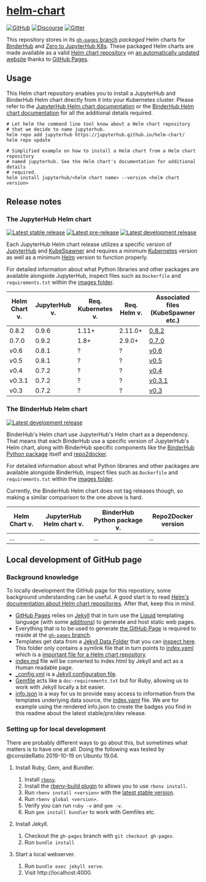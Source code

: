 # [helm-chart](https://github.com/jupyterhub/helm-chart)

[![GitHub](https://img.shields.io/badge/issue_tracking-github-blue.svg)](https://github.com/jupyterhub/helm-chart/issues)
[![Discourse](https://img.shields.io/badge/help_forum-discourse-blue.svg)](https://discourse.jupyter.org/c/jupyterhub)
[![Gitter](https://img.shields.io/badge/social_chat-gitter-blue.svg)](https://gitter.im/jupyterhub/jupyterhub)

This repository stores in its [`gh-pages`
branch](https://github.com/jupyterhub/helm-chart/tree/gh-pages) _packaged_ Helm
charts for [BinderHub][] and [Zero to JupyterHub K8s][]. These packaged Helm
charts are made available as a valid [Helm chart
repository](https://helm.sh/docs/chart_repository/) on [an automatically updated
website](https://jupyterhub.github.io/helm-chart/) thanks to [GitHub Pages][].


## Usage

This Helm chart repository enables you to install a JupyterHub and BinderHub
Helm chart directly from it into your Kubernetes cluster. Please refer to the
[JupyterHub Helm chart documentation](https://z2jh.jupyter.org) or the
[BinderHub Helm chart documentation](https://binderhub.readthedocs.io) for all
the additional details required.

```shell
# Let helm the command line tool know about a Helm chart repository
# that we decide to name jupyterhub.
helm repo add jupyterhub https://jupyterhub.github.io/helm-chart/
helm repo update

# Simplified example on how to install a Helm chart from a Helm chart repository
# named jupyterhub. See the Helm chart's documentation for additional details
# required.
helm install jupyterhub/<helm chart name> --version <helm chart version>
```


## Release notes

### The JupyterHub Helm chart

[![Latest stable release](https://img.shields.io/badge/dynamic/json.svg?label=stable&url=https://jupyterhub.github.io/helm-chart/info.json&query=$.jupyterhub.stable&colorB=orange)](https://jupyterhub.github.io/helm-chart/)
[![Latest pre-release](https://img.shields.io/badge/dynamic/json.svg?label=pre&url=https://jupyterhub.github.io/helm-chart/info.json&query=$.jupyterhub.pre&colorB=orange)](https://jupyterhub.github.io/helm-chart/)
[![Latest development release](https://img.shields.io/badge/dynamic/json.svg?label=dev&url=https://jupyterhub.github.io/helm-chart/info.json&query=$.jupyterhub.latest&colorB=orange)](https://jupyterhub.github.io/helm-chart/)

Each JupyterHub Helm chart release utilizes a specific version of [JupyterHub][]
and [KubeSpawner][] and requires a minimum [Kubernetes][] version as well as a
minimum [Helm][] version to function properly.

For detailed information about what Python libraries and other packages are
available alongside JupyterHub, inspect files such as `Dockerfile` and
`requirements.txt` within the [images
folder](https://github.com/jupyterhub/zero-to-jupyterhub-k8s/tree/master/images).

Helm Chart v. | JupyterHub v. | Req. Kubernetes v. | Req. Helm v. | Associated files (KubeSpawner etc.)
------------- | ------------- | ------------------ | ------------ | -
0.8.2         | 0.9.6         | 1.11+              | 2.11.0+      | [0.8.2](https://github.com/jupyterhub/zero-to-jupyterhub-k8s/blob/0.8.2/images/hub)
0.7.0         | 0.9.2         | 1.8+               | 2.9.0+       | [0.7.0](https://github.com/jupyterhub/zero-to-jupyterhub-k8s/blob/0.7.0/images/hub)
v0.6          | 0.8.1         | ?                  | ?            | [v0.6](https://github.com/jupyterhub/zero-to-jupyterhub-k8s/blob/v0.6/images/hub)
v0.5          | 0.8.1         | ?                  | ?            | [v0.5](https://github.com/jupyterhub/zero-to-jupyterhub-k8s/blob/v0.5/images/hub)
v0.4          | 0.7.2         | ?                  | ?            | [v0.4](https://github.com/jupyterhub/zero-to-jupyterhub-k8s/blob/v0.4/images/hub)
v0.3.1        | 0.7.2         | ?                  | ?            | [v0.3.1](https://github.com/jupyterhub/zero-to-jupyterhub-k8s/blob/v0.3.1/images/hub)
v0.3          | 0.7.2         | ?                  | ?            | [v0.3](https://github.com/jupyterhub/zero-to-jupyterhub-k8s/blob/v0.3/images/hub)


### The BinderHub Helm chart

[![Latest development release](https://img.shields.io/badge/dynamic/json.svg?label=dev&url=https://jupyterhub.github.io/helm-chart/info.json&query=$.binderhub.latest&colorB=orange)](https://jupyterhub.github.io/helm-chart/)

BinderHub's Helm chart use JupyterHub's Helm chart as a dependency. That means
that each BinderHub use a specific version of JupyterHub's Helm chart, along
with BinderHub specific components like the [BinderHub Python
package](https://github.com/jupyterhub/binderhub/tree/master/binderhub) itself
and [repo2docker][].

For detailed information about what Python libraries and other packages are
available alongside BinderHub, inspect files such as `Dockerfile` and
`requirements.txt` within the [images
folder](https://github.com/jupyterhub/binderhub/tree/master/helm-chart/images).

Currently, the BinderHub Helm chart does not tag releases though, so making a
similar comparison to the one above is hard.

Helm Chart v. | JupyterHub Helm chart v.  | BinderHub Python package v. | Repo2Docker version
------------- | ------------------------- | --------------------------- | -
...           | ...                       | ...                         | ...


## Local development of GitHub page

### Background knowledge

To locally development the GitHub page for this repostiory, some background
understanding can be useful. A good start is to read [Helm's documentation about
Helm chart repositories](https://helm.sh/docs/chart_repository). After that,
keep this in mind.

- [GitHub Pages][] relies on [Jekyll][] that in turn use the [Liquid][] templating
  language (with some [additions](https://jekyllrb.com/docs/liquid/)) to
  generate and host static web pages.
- Everything that is to be used to generate [the GitHub
  Page](https://jupyterhub.github.io/helm-chart/) is required to reside at the
  [`gh-pages` branch](https://github.com/jupyterhub/helm-chart/tree/gh-pages).
- Templates get data from a [Jekyll Data
  Folder](https://jekyllrb.com/docs/datafiles/#the-data-folder) that you can
  [inspect here](https://github.com/jupyterhub/helm-chart/tree/gh-pages/_data).
  This folder only contains a symlink file that in turn points to
  [index.yaml](https://github.com/jupyterhub/helm-chart/blob/gh-pages/index.yaml)
  which is a [important file for a Helm chart
  repository](https://helm.sh/docs/chart_repository/#the-index-file).
- [index.md](https://github.com/jupyterhub/helm-chart/blob/gh-pages/index.md)
  file will be converted to index.html by Jekyll and act as a Human readable
  page.
- [_config.yml](https://github.com/jupyterhub/helm-chart/blob/gh-pages/_config.yml)
  is a [Jekyll configuration file](https://jekyllrb.com/docs/configuration/).
- [Gemfile](https://github.com/jupyterhub/helm-chart/blob/gh-pages/Gemfile) acts
  like a `doc-requirements.txt` but for Ruby, allowing us to work with Jekyll
  locally a bit easier.
- [info.json](https://github.com/jupyterhub/helm-chart/blob/gh-pages/info.json)
  is a way for us to provide easy access to information from the templates
  underlying data source, the
  [index.yaml](https://github.com/jupyterhub/helm-chart/blob/gh-pages/index.yaml)
  file. We are for example using the rendered info.json to create the badges you
  find in this readme about the latest stable/pre/dev release.

### Setting up for local development

There are probably different ways to go about this, but sometimes what matters
is to have one at all. Doing the following was tested by @consideRatio
2019-10-19 on Ubuntu 19.04.

1. Install Ruby, Gem, and Bundler.

   1. Install [`rbenv`](https://github.com/rbenv/rbenv#installation).
   1. Install the [rbenv-build plugin](https://github.com/rbenv/ruby-build#installation) to allows you to use `rbenv install`.
   1. Run `rbenv install <version>` with the [latest stable version](https://www.ruby-lang.org/en/downloads/).
   1. Run `rbenv global <version>`.
   1. Verify you can run `ruby -v` and `gem -v`.
   1. Run `gem install bundler` to work with Gemfiles etc.

1. Install Jekyll.

   1. Checkout the `gh-pages` branch with `git checkout gh-pages`.
   1. Run `bundle install`

1. Start a local webserver.

   1. Run `bundle exec jekyll serve`.
   1. Visit http://localhost:4000.

[Kubernetes]: https://kubernetes.io
[Helm]: https://helm.sh
[JupyterHub]: https://github.com/jupyterhub/jupyterhub
[Zero to JupyterHub K8s]: https://github.com/jupyterhub/zero-to-jupyterhub-k8s
[KubeSpawner]: https://github.com/jupyterhub/kubespawner
[BinderHub]: https://github.com/jupyterhub/binderhub
[repo2docker]: https://github.com/jupyter/repo2docker
[GitHub Pages]: https://pages.github.com/
[Jekyll]: https://jekyllrb.com
[Liquid]: https://shopify.github.io/liquid/
